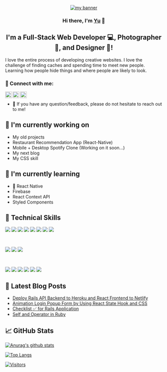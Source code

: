 
<p align="center">
  <a href="https://www.yushi.dev/" target="_blank" rel="noreferrer"><img src="https://user-images.githubusercontent.com/75753187/123350185-74ce0900-d528-11eb-848d-d92955dbb944.png" alt="my banner"></a>
</p>

<h3 align="center">
Hi there, I'm <a href="https://www.yushi.dev/" target="_blank" rel="noreferrer">Yu</a> 👋
</h3>

<h2 align="center">
I'm a Full-Stack Web Developer 💻, Photographer 📸, and Designer 🎨!
</h2> 

I love the entire process of developing creative websites. I love the challenge of finding caches and spending time to meet new people. Learning how people hide things and where people are likely to look.

### 🤝 Connect with me:

<a href="https://www.linkedin.com/in/yushi95/"><img align="left" src="https://raw.githubusercontent.com/yushi1007/yushi1007/main/images/linkedin.svg" alt="Yu Shi | LinkedIn" width="21px"/></a>
<a href="https://instagram.com/yushi.95"><img align="left" src="https://raw.githubusercontent.com/yushi1007/yushi1007/main/images/instagram.svg" alt="Yu Shi | Instagram" width="21px"/></a>
<a href="https://yushi95.medium.com/"><img align="left" src="https://raw.githubusercontent.com/yushi1007/yushi1007/main/images/medium.svg" alt="Yu Shi | Medium" width="21px"/></a>
</br>
- 💬 If you have any question/feedback, please do not hesitate to reach out to me!

## 🔭 I'm currently working on

- My old projects
- Restaurant Recommendation App (React-Native)
- Mobile + Desktop Spotify Clone (Working on it soon...)
- My next blog
- My CSS skill

## 🌱 I'm currently learning

- 📱 React Native
- Firebase
- React Context API
- Styled Components  

## 💼 Technical Skills

![](https://img.shields.io/badge/Code-React-informational?style=flat&logo=react&color=61DAFB)
![](https://img.shields.io/badge/Code-Redux-informational?style=flat&logo=Redux&color=764ABC)
![](https://img.shields.io/badge/Code-JavaScript-informational?style=flat&logo=JavaScript&color=F7DF1E)
![](https://img.shields.io/badge/Code-Ruby-informational?style=flat&logo=Ruby&color=CC342D)
![](https://img.shields.io/badge/Code-Ruby_on_Rails-informational?style=flat&logo=Ruby-On-Rails&color=CC0000)
![](https://img.shields.io/badge/Code-HTML5-informational?style=flat&logo=HTML5&color=E34F26)
![](https://img.shields.io/badge/Code-PostgreSQL-informational?style=flat&logo=PostgreSQL&color=336791)
![](https://img.shields.io/badge/Code-SQLite-informational?style=flat&logo=SQLite&color=003B57)

</br>

![](https://img.shields.io/badge/Style-Bootstrap-informational?style=flat&logo=Bootstrap&color=7952B3)
![](https://img.shields.io/badge/Style-CSS3-informational?style=flat&logo=CSS3&color=1572B6)
![](https://img.shields.io/badge/Style-styled--components-informational?style=flat&logo=styled-components&color=DB7093)


</br>

![](https://img.shields.io/badge/Tools-Figma-informational?style=flat&logo=Figma&color=F24E1E)
![](https://img.shields.io/badge/Tools-NPM-informational?style=flat&logo=NPM&color=CB3837)
![](https://img.shields.io/badge/Tools-Heroku-informational?style=flat&logo=Heroku&color=430098)
![](https://img.shields.io/badge/Tools-Netlify-informational?style=flat&logo=netlify&color=00C7B7)
![](https://img.shields.io/badge/Tools-Git-informational?style=flat&logo=Git&color=F05032)
![](https://img.shields.io/badge/Tools-GitHub-informational?style=flat&logo=GitHub&color=181717)

## 📝 Latest Blog Posts

- [Deploy Rails API Backend to Heroku and React Frontend to Netlify](https://yushi95.medium.com/deploy-rails-api-backend-to-heroku-and-react-frontend-to-netlify-b515239d5022)
- [Animation Login Popup Form by Using React State Hook and CSS](https://medium.com/geekculture/animation-login-popup-form-by-using-react-state-hook-and-css-7ecf803f1fa9)
- [Checklist ✅ for Rails Application](https://yushi95.medium.com/checklist-for-rails-application-30868cb4f48b)
- [Self and Operator in Ruby](https://blog.usejournal.com/self-in-ruby-5e8a91fa4602)

## 📈 GitHub Stats 

[![Anurag's github stats](https://github-readme-stats.vercel.app/api?username=yushi1007)](https://github.com/yushi1007)

[![Top Langs](https://github-readme-stats.vercel.app/api/top-langs/?username=yushi1007&layout=compact)](https://github.com/yushi1007)

[![Visitors](https://visitor-badge.glitch.me/badge?page_id=yushi1007.yushi1007)](https://www.yushi.dev/)
